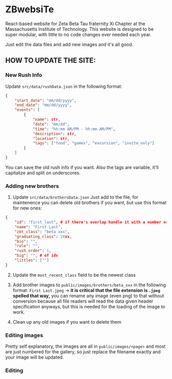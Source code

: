 # ZBwebsiTe

React-based website for Zeta Beta Tau fraternity Xi Chapter at the Massachusetts Institute of Technology.
This website is designed to be super modular, with little to no code changes ever needed each year.

Just edit the data files and add new images and it's all good.

##  HOW TO UPDATE THE SITE:

### New Rush Info
Update `src/data/rushData.json` in the following format:
```json
{
	"start_date": "mm/dd/yyyy",
	"end_date": "mm/dd/yyyy",
	"events": [
		{
			"name": str,
			"date": "mm/dd",
			"time": "hh:mm AM/PM - hh:mm AM/PM",
			"description": str,
			"location": str,
			"tags": ["food", "games", "excursion", "invite_only"]
		}
	]
}
```

You can save the old rush info if you want. Also the tags are variable, it'll capitalize and split on underscores.

### Adding new brothers
1. Update `src/data/brothersData.json`
Just add to the file, for maintenence you can delete old brothers if you want, but use this format for new ones:
```json
{
    "id": "first_last", # if there's overlap handle it with a number or smth
    "name": "First Last",
    "zbt_class": "beta xxx",
    "graduating_class": 20xx,
    "bio": "",
    "role": "",
    "rush_order": 1,
    "big": "", # of ids
    "littles": [""]
}
```

2. Update the `most_recent_class` field to be the newest class

3. Add brother images to `public/images/brothers/beta_xxx` in the following format:
`First Last.jpeg` -> **it is critical that the file extension is `.jpeg` spelled that way,** you can rename any image (even png) to that without conversion because all file readers will read the data given header specification anyways, but this is needed for the loading of the image to work. 

4. Clean up any old images if you want to delete them

### Editing images
Pretty self explanatory, the images are all in `public/images/<page>` and most are just numbered for the gallery, so just replace the filename exactly and your image will be updated. 

### Editing 